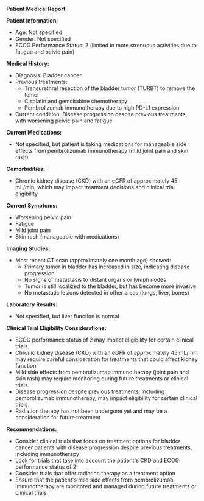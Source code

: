 **Patient Medical Report**

**Patient Information:**

* Age: Not specified
* Gender: Not specified
* ECOG Performance Status: 2 (limited in more strenuous activities due to fatigue and pelvic pain)

**Medical History:**

* Diagnosis: Bladder cancer
* Previous treatments:
	+ Transurethral resection of the bladder tumor (TURBT) to remove the tumor
	+ Cisplatin and gemcitabine chemotherapy
	+ Pembrolizumab immunotherapy due to high PD-L1 expression
* Current condition: Disease progression despite previous treatments, with worsening pelvic pain and fatigue

**Current Medications:**

* Not specified, but patient is taking medications for manageable side effects from pembrolizumab immunotherapy (mild joint pain and skin rash)

**Comorbidities:**

* Chronic kidney disease (CKD) with an eGFR of approximately 45 mL/min, which may impact treatment decisions and clinical trial eligibility

**Current Symptoms:**

* Worsening pelvic pain
* Fatigue
* Mild joint pain
* Skin rash (manageable with medications)

**Imaging Studies:**

* Most recent CT scan (approximately one month ago) showed:
	+ Primary tumor in bladder has increased in size, indicating disease progression
	+ No signs of metastasis to distant organs or lymph nodes
	+ Tumor is still localized to the bladder, but has become more invasive
	+ No metastatic lesions detected in other areas (lungs, liver, bones)

**Laboratory Results:**

* Not specified, but liver function is normal

**Clinical Trial Eligibility Considerations:**

* ECOG performance status of 2 may impact eligibility for certain clinical trials
* Chronic kidney disease (CKD) with an eGFR of approximately 45 mL/min may require careful consideration for treatments that could affect kidney function
* Mild side effects from pembrolizumab immunotherapy (joint pain and skin rash) may require monitoring during future treatments or clinical trials
* Disease progression despite previous treatments, including pembrolizumab immunotherapy, may impact eligibility for certain clinical trials
* Radiation therapy has not been undergone yet and may be a consideration for future treatment

**Recommendations:**

* Consider clinical trials that focus on treatment options for bladder cancer patients with disease progression despite previous treatments, including immunotherapy
* Look for trials that take into account the patient's CKD and ECOG performance status of 2
* Consider trials that offer radiation therapy as a treatment option
* Ensure that the patient's mild side effects from pembrolizumab immunotherapy are monitored and managed during future treatments or clinical trials.